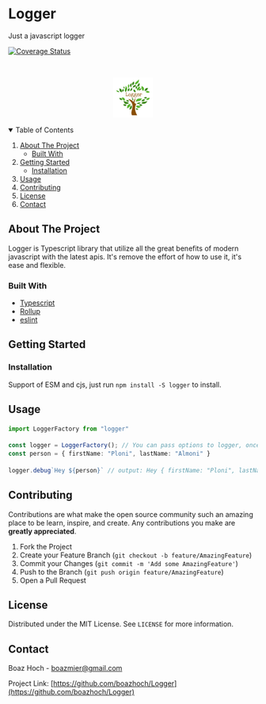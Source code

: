 # Logger
Just a javascript logger

[![Coverage Status](https://coveralls.io/repos/github/boazhoch/Logger/badge.svg?t=73ePoQ)](https://coveralls.io/github/boazhoch/Logger)


<!-- PROJECT LOGO -->
<br />
<p align="center">
  <img src="/logo.png" alt="Logo" width="80" height="80">
</p>

<!-- TABLE OF CONTENTS -->
<details open="open">
  <summary>Table of Contents</summary>
  <ol>
    <li>
      <a href="#about-the-project">About The Project</a>
      <ul>
        <li><a href="#built-with">Built With</a></li>
      </ul>
    </li>
    <li>
      <a href="#getting-started">Getting Started</a>
      <ul>
        <li><a href="#installation">Installation</a></li>
      </ul>
    </li>
    <li><a href="#usage">Usage</a></li>
    <li><a href="#contributing">Contributing</a></li>
    <li><a href="#license">License</a></li>
    <li><a href="#contact">Contact</a></li>
  </ol>
</details>



<!-- ABOUT THE PROJECT -->
## About The Project

Logger is Typescript library that utilize all the great benefits of modern javascript with the latest apis.
It's remove the effort of how to use it, it's ease and flexible.

### Built With

* [Typescript](https://www.typescriptlang.org/)
* [Rollup](https://rollupjs.org/guide/en/)
* [eslint](https://eslint.org/)

<!-- GETTING STARTED -->
## Getting Started

### Installation

Support of ESM and cjs, just run `npm install -S logger` to install.


<!-- USAGE EXAMPLES -->
## Usage

```typescript
import LoggerFactory from "logger"

const logger = LoggerFactory(); // You can pass options to logger, once you initilize logger it will get the same instance back ( Logger is singleton ).
const person = { firstName: "Ploni", lastName: "Almoni" }
  
logger.debug`Hey ${person}` // output: Hey { firstName: "Ploni", lastName: "Almoni" }
```

<!-- CONTRIBUTING -->
## Contributing

Contributions are what make the open source community such an amazing place to be learn, inspire, and create. Any contributions you make are **greatly appreciated**.

1. Fork the Project
2. Create your Feature Branch (`git checkout -b feature/AmazingFeature`)
3. Commit your Changes (`git commit -m 'Add some AmazingFeature'`)
4. Push to the Branch (`git push origin feature/AmazingFeature`)
5. Open a Pull Request

<!-- LICENSE -->
## License

Distributed under the MIT License. See `LICENSE` for more information.



<!-- CONTACT -->
## Contact

Boaz Hoch - boazmier@gmail.com

Project Link: [https://github.com/boazhoch/Logger](https://github.com/boazhoch/Logger)
